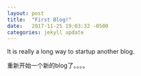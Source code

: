 ```yaml
---
layout: post
title:  "First Blog!"
date:   2017-11-25 19:03:32 -0500
categories: jekyll update
---
```

It is really a long way to startup another blog.

重新开始一个新的blog了。。。。

[jekyll-docs]: https://jekyllrb.com/docs/home
[jekyll-gh]:   https://github.com/jekyll/jekyll
[jekyll-talk]: https://talk.jekyllrb.com/
